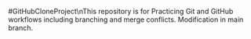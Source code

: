 #GitHubCloneProject\nThis repository is for Practicing Git and GitHub workflows including branching and merge conflicts.
Modification in main branch.
